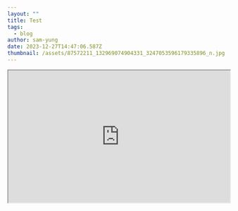 ```yaml
---
layout: ""
title: Test
tags:
  - blog
author: sam-yung
date: 2023-12-27T14:47:06.587Z
thumbnail: /assets/87572211_132969074904331_3247053596179335896_n.jpg
---
```

<iframe
  src="https://codepen.io/team/codepen/embed/preview/PNaGbb"
  style="width:100%; height:300px;"
></iframe>